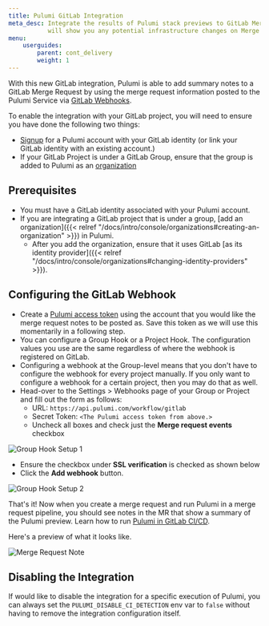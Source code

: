 ```yaml
---
title: Pulumi GitLab Integration
meta_desc: Integrate the results of Pulumi stack previews to GitLab Merge Requests. It
           will show you any potential infrastructure changes on Merge Requests.
menu:
    userguides:
        parent: cont_delivery
        weight: 1
---
```


With this new GitLab integration, Pulumi is able to add summary notes to a GitLab Merge Request by using the merge request information
posted to the Pulumi Service via [GitLab Webhooks](https://docs.gitlab.com/ee/user/project/integrations/webhooks.html#merge-request-events).

To enable the integration with your GitLab project, you will need to ensure you have done the following two things:

* [Signup](https://app.pulumi.com/signup) for a Pulumi account with your GitLab identity (or link your GitLab identity with an existing account.)
* If your GitLab Project is under a GitLab Group, ensure that the group is added to Pulumi as an [organization](https://app.pulumi.com/site/trial)

## Prerequisites

* You must have a GitLab identity associated with your Pulumi account.
* If you are integrating a GitLab project that is under a group, [add an organization]({{< relref "/docs/intro/console/organizations#creating-an-organization" >}})
  in Pulumi.
  * After you add the organization, ensure that it uses GitLab [as its identity provider]({{< relref "/docs/intro/console/organizations#changing-identity-providers" >}}).

## Configuring the GitLab Webhook

* Create a [Pulumi access token](https://app.pulumi.com/account/tokens) using the account that you would like the merge request notes to be posted as. Save this token as we will use this momentarily in a following step.
* You can configure a Group Hook or a Project Hook. The configuration values you use are the same regardless of where the webhook is registered on GitLab.
* Configuring a webhook at the Group-level means that you don't have to configure the webhook for every project manually.
If you only want to configure a webhook for a certain project, then you may do that as well.
* Head-over to the Settings > Webhooks page of your Group or Project and fill out the form as follows:
  * URL: `https://api.pulumi.com/workflow/gitlab`
  * Secret Token: `<The Pulumi access token from above.>`
  * Uncheck all boxes and check just the **Merge request events** checkbox

![Group Hook Setup 1](/images/docs/guides/continuous-delivery/gitlab-app/group_hook_1.png)

* Ensure the checkbox under **SSL verification** is checked as shown below
* Click the **Add webhook** button.

![Group Hook Setup 2](/images/docs/guides/continuous-delivery/gitlab-app/group_hook_2.png)

That's it! Now when you create a merge request and run Pulumi in a merge request pipeline, you should see notes in the MR that show a summary of the Pulumi preview. Learn how to run [Pulumi in GitLab CI/CD](https://www.pulumi.com/docs/guides/continuous-delivery/gitlab-ci/).

Here's a preview of what it looks like.

![Merge Request Note](/images/docs/guides/continuous-delivery/gitlab-app/merge_request_note.png)

## Disabling the Integration

If would like to disable the integration for a specific execution of Pulumi,
you can always set the `PULUMI_DISABLE_CI_DETECTION` env var to `false` without having to remove
the integration configuration itself.
